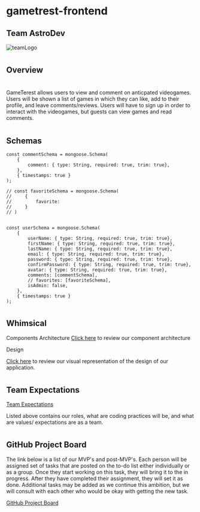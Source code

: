 # gametrest-frontend

## Team AstroDev

![teamLogo](https://static.vecteezy.com/system/resources/previews/004/815/102/non_2x/cute-astronaut-working-as-a-programmer-free-vector.jpg)

#

## Overview

#

GameTerest allows users to view and comment on anticpated videogames. Users will be shown a list of games in which they can like, add to their profile, and leave comments/reviews. Users will have to sign up in order to interact with the videogames, but guests can view games and read comments. 


#

## Schemas

```
const commentSchema = mongoose.Schema(
    {
        comment: { type: String, required: true, trim: true},
    },
    { timestamps: true }
);

// const favoriteSchema = mongoose.Schema(
//     {
//         favorite:
//     }
// )


const userSchema = mongoose.Schema(
    {
        userName: { type: String, required: true, trim: true},
        firstName: { type: String, required: true, trim: true},
        lastName: { type: String, required: true, trim: true},
        email: { type: String, required: true, trim: true},
        password: { type: String, required: true, trim: true},
        confirmPassword: { type: String, required: true, trim: true},
        avatar: { type: String, required: true, trim: true},
        comments: [commentSchema],
        // favorites: [favoriteSchema],
        isAdmin: false,
    },
    { timestamps: true }
);

```

#

## Whimsical

Components Architecture
[Click here](https://whimsical.com/gameterest-Dg4UiSceLQWpFjVuBActiX) to review our component architecture

Design

[Click here](https://www.figma.com/file/POIF6n9solHxRYnuyD3qLe/Gametrest?node-id=0%3A1)
to review our visual representation of the design of our application.  

#

## Team Expectations

[Team Expectations](https://docs.google.com/document/d/1gEEEZLYQv1FVZnj01EOuUKc1Dxf7jszYB9pLbA_D53M/edit?usp=sharing)

Listed above contains our roles, what are coding practices will be, and what are values/ expectations are as a team. 

#

## GitHub Project Board

The link below is a list of our MVP's and post-MVP's. Each person will be assigned set of tasks that are posted on the to-do list either individually or as a group. Once they start working on this task, they will bring it to the in progress. After they have completed their assignment, they will set it as done. Additional tasks may be added as we continue this ambition, but we will consult with each other who would be okay with getting the new task.

[GitHub Project Board](https://github.com/users/Elvedin123/projects/1/views/1)

#

